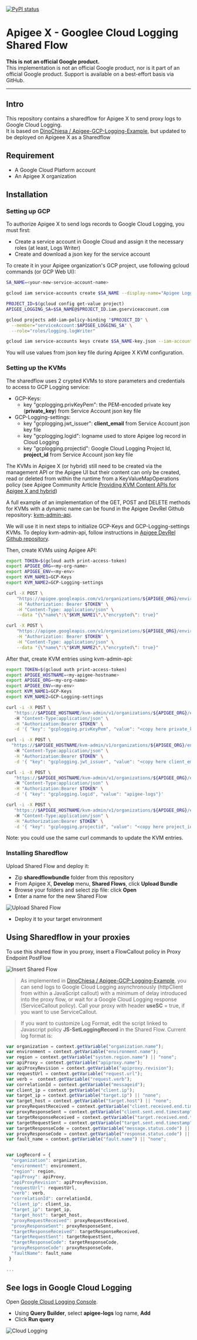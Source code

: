 
[![PyPI status](https://img.shields.io/pypi/status/ansicolortags.svg)](https://pypi.python.org/pypi/ansicolortags/) 

# Apigee X - Googlee Cloud Logging Shared Flow

**This is not an official Google product.**<BR>This implementation is not an official Google product, nor is it part of an official Google product. Support is available on a best-effort basis via GitHub.

***

## Intro

This repository contains a sharedflow for Apigee X to send proxy logs to Google Cloud Logging.<br>
It is based on [DinoChiesa / Apigee-GCP-Logging-Example](https://github.com/DinoChiesa/Apigee-GCP-Logging-Example), but updated to  be deployed on Apigeee X as a Sharedflow

## Requirement

- A Google Cloud Platform account 
- An Apigee X organization

## Installation

### Setting up GCP

To authorize Apigee X to send logs records to Google Cloud Logging, you must first: 
- Create a service account in Google Cloud and assign it the necessary roles (at least, Logs Writer)
- Create and download a json key for the service account

To create it in your Apigee organization's GCP project, use following gcloud commands (or GCP Web UI):

```sh
SA_NAME=<your-new-service-account-name>

gcloud iam service-accounts create $SA_NAME --display-name="Apigee Logging"

PROJECT_ID=$(gcloud config get-value project)
APIGEE_LOGGING_SA=$SA_NAME@$PROJECT_ID.iam.gserviceaccount.com

gcloud projects add-iam-policy-binding "$PROJECT_ID" \
  --member="serviceAccount:$APIGEE_LOGGING_SA" \
  --role="roles/logging.logWriter"

gcloud iam service-accounts keys create $SA_NAME-key.json --iam-account=$APIGEE_LOGGING_SA --key-file-type=json 

```

You will use values from json key file during Apigee X KVM configuration.

### Setting up the KVMs

The sharedflow uses 2 crypted KVMs to store parameters and credentials to access to GCP Logging service:
- GCP-Keys: 
    - key "gcplogging.privKeyPem": the PEM-encoded private key (**private_key**) from Service Account json key file 
- GCP-Logging-settings: 
    - key "gcplogging.jwt_issuer": **client_email** from Service Account json key file
    - key "gcplogging.logid": logname used to store Apigee log record in Cloud Logging
    - key "gcplogging.projectid": Google Cloud Logging Project Id, **project_id** from Service Account json key file

The KVMs in Apigee X (or hybrid) still need to be created via the management API or the Apigee UI but their content can only be created, read or deleted from within the runtime from a KeyValueMapOperations policy (see Apigee Community Article [Providing KVM Content APIs for Apigee X and hybrid](https://community.apigee.com/articles/89782/providing-kvm-content-apis-for-apigee-x-and-hybrid.html))


A full example of an implementation of the GET, POST and DELETE methods for KVMs with a dynamic name can be found in the Apigee DevRel Github repository: [kvm-admin-api](https://github.com/apigee/devrel/tree/main/references/kvm-admin-api). 

We will use it in next steps to initialize GCP-Keys and GCP-Logging-settings KVMs.
To deploy kvm-admin-api, follow instructions in [Apigee DevRel Github repository](https://github.com/apigee/devrel/tree/main/references/kvm-admin-api).


Then, create KVMs using Apigee API:

```sh
export TOKEN=$(gcloud auth print-access-token)
export APIGEE_ORG=<my-org-name>
export APIGEE_ENV=<my-env>
export KVM_NAME1=GCP-Keys
export KVM_NAME2=GCP-Logging-settings

curl -X POST \
    "https://apigee.googleapis.com/v1/organizations/${APIGEE_ORG}/environments/$APIGEE_ENV/keyvaluemaps" \
    -H "Authorization: Bearer $TOKEN" \
    -H "Content-Type: application/json" \
    --data "{\"name\":\"$KVM_NAME1\",\"encrypted\": true}"

curl -X POST \
    "https://apigee.googleapis.com/v1/organizations/${APIGEE_ORG}/environments/c/keyvaluemaps" \
    -H "Authorization: Bearer $TOKEN" \
    -H "Content-Type: application/json" \
    --data "{\"name\":\"$KVM_NAME2\",\"encrypted\": true}"
```

After that, create KVM entries using kvm-admin-api:

```sh
export TOKEN=$(gcloud auth print-access-token)
export APIGEE_HOSTNAME=<my-apigee-hostname>
export APIGEE_ORG=<my-org-name>
export APIGEE_ENV=<my-env>
export KVM_NAME1=GCP-Keys
export KVM_NAME2=GCP-Logging-settings

curl -i -X POST \
   "https://$APIGEE_HOSTNAME/kvm-admin/v1/organizations/${APIGEE_ORG}/environments/$APIGEE_ENV/keyvaluemaps/$KVM_NAME1/entries"
   -H "Content-Type:application/json" \
   -H "Authorization:Bearer $TOKEN" \
   -d '{ "key": "gcplogging.privKeyPem", "value": "<copy here private_key value from SA json key file>" } ' \

curl -i -X POST \
  "https://$APIGEE_HOSTNAME/kvm-admin/v1/organizations/${APIGEE_ORG}/environments/$APIGEE_ENV/keyvaluemaps/$KVM_NAME2/entries"
   -H "Content-Type:application/json" \
   -H "Authorization:Bearer $TOKEN" \
   -d '{ "key": "gcplogging.jwt_issuer", "value": "<copy here client_email value from SA json key file>"}' 

curl -i -X POST \
   "https://$APIGEE_HOSTNAME/kvm-admin/v1/organizations/${APIGEE_ORG}/environments/$APIGEE_ENV/keyvaluemaps/$KVM_NAME2/entries"
   -H "Content-Type:application/json" \
   -H "Authorization:Bearer $TOKEN" \
   -d '{ "key": "gcplogging.logid", "value": "apigee-logs"}' 

curl -i -X POST \
   "https://$APIGEE_HOSTNAME/kvm-admin/v1/organizations/${APIGEE_ORG}/environments/$APIGEE_ENV/keyvaluemaps/$KVM_NAME2/entries"
   -H "Content-Type:application/json" \
   -H "Authorization:Bearer $TOKEN" \
   -d '{ "key": "gcplogging.projectid", "value": "<copy here project_id value from SA json key file>" }' 

```

Note: you could use the same curl commands to update the KVM entries.

### Installing Sharedflow

Upload Shared Flow and deploy it:
- Zip **sharedflowbundle** folder from this repository
- From Apigee X, **Develop** menu, **Shared Flows**, click **Upload Bundle**
- Browse your folders and select zip file: click **Open**
- Enter a name for the new Shared Flow 

![Upload Shared Flow](./images/upload-sharedflow.png)

- Deploy it to your target environment



## Using Sharedflow in your proxies

To use this shared flow in you proxy, insert a FlowCallout policy in Proxy Endpoint PostFlow

![Insert Shared Flow](./images/insert-sharedflow.png)

> As implemented in [DinoChiesa / Apigee-GCP-Logging-Example](https://github.com/DinoChiesa/Apigee-GCP-Logging-Example), you can send logs to Google Cloud Logging asynchronously (httpClient from within a JavaScript callout) with a minimum of delay introduced into the proxy flow, or wait for a  Google Cloud Logging response (ServiceCallout policy). 
Call your proxy with header **useSC** = true, if you want to use ServiceCallout.

> If you want to customize Log Format, edit the script linked to Javascript policy **JS-SetLoggingRecord** in the Shared Flow. Current log format is:

```javascript
var organization = context.getVariable("organization.name");
var environment = context.getVariable("environment.name");
var region = context.getVariable("system.region.name") || "none";
var apiProxy = context.getVariable("apiproxy.name");
var apiProxyRevision = context.getVariable("apiproxy.revision");
var requestUrl = context.getVariable("request.url");
var verb =  context.getVariable("request.verb");
var correlationId = context.getVariable("messageid");
var client_ip = context.getVariable("client.ip");
var target_ip = context.getVariable("target.ip") || "none";
var target_host = context.getVariable("target.host") || "none";
var proxyRequestReceived = context.getVariable("client.received.end.timestamp");
var proxyResponseSent = context.getVariable("client.sent.end.timestamp");
var targetResponseReceived = context.getVariable("target.received.end.timestamp") || "none";
var targetRequestSent = context.getVariable("target.sent.end.timestamp") || "none";
var targetResponseCode = context.getVariable("message.status.code") || "none";
var proxyResponseCode = context.getVariable("response.status.code") || "none";
var fault_name = context.getVariable("fault.name") || "none";


var LogRecord = {
  "organization": organization,
  "environment": environment,
  "region": region,
  "apiProxy": apiProxy,
  "apiProxyRevision": apiProxyRevision,
  "requestUrl": requestUrl,
  "verb": verb,
  "correlationId": correlationId,
  "client_ip": client_ip,
  "target_ip": target_ip, 
  "target_host": target_host, 
  "proxyRequestReceived": proxyRequestReceived,
  "proxyResponseSent": proxyResponseSent,
  "targetResponseReceived": targetResponseReceived,
  "targetRequestSent": targetRequestSent,
  "targetResponseCode": targetResponseCode,
  "proxyResponseCode": proxyResponseCode,
  "faultName": fault_name
 }

...
```

## See logs in Google Cloud Logging

Open [Google Cloud Logging Console](https://console.cloud.google.com/logs/viewer).
- Using **Query Builder**, select **apigee-logs** log name, **Add**
- Click **Run query**

![Cloud Logging](./images/query-logging.png)
